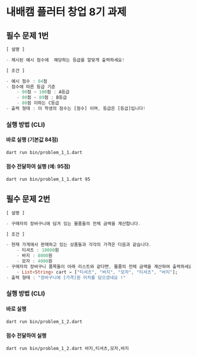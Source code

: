 # 내배캠 플러터 창업 8기 과제

## 필수 문제 1번

```dart
[ 설명 ]

- 제시된 예시 점수에  해당하는 등급을 알맞게 출력하세요!

[ 조건 ]

- 예시 점수 : 84점
- 점수에 따른 등급 기준
    - 90점 ~ 100점 : A등급
    - 80점 ~ 89점 : B등급
    - 80점 이하는 C등급
- 출력 형태 : 이 학생의 점수는 [점수] 이며, 등급은 [등급]입니다!
```

### 실행 방법 (CLI)

#### 바로 실행 (기본값 84점)

```bash
dart run bin/problem_1_1.dart
```

#### 점수 전달하여 실행 (예: 95점)

```bash
dart run bin/problem_1_1.dart 95
```

## 필수 문제 2번

```dart
[ 설명 ]

- 구매자의 장바구니에 담겨 있는 물품들의 전체 금액을 계산합니다.

[ 조건 ]

- 현재 가게에서 판매하고 있는 상품들과 각각의 가격은 다음과 같습니다.
    - 티셔츠 : 10000원
    - 바지 : 8000원
    - 모자 : 4000원
- 구매자의 장바구니 품목들이 아래 리스트와 같다면, 물품의 전체 금액을 계산하여 출력하세요!
    - List<String> cart = ["티셔츠", "바지", "모자", "티셔츠", "바지"];
- 출력 형태 : "장바구니에 [가격]원 어치를 담으셨네요 !"
```

### 실행 방법 (CLI)

#### 바로 실행

```bash
dart run bin/problem_1_2.dart
```

#### 점수 전달하여 실행

```bash
dart run bin/problem_1_2.dart 바지,티셔츠,모자,바지
```
